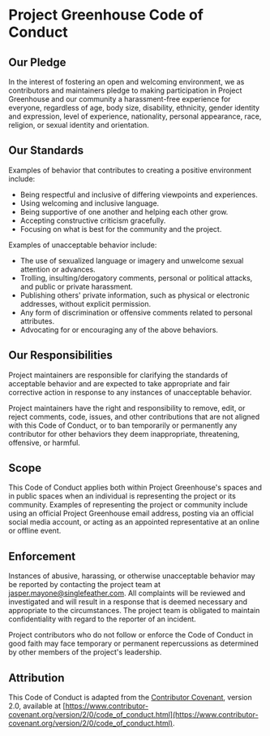 # Project Greenhouse Code of Conduct

## Our Pledge
In the interest of fostering an open and welcoming environment, we as contributors and maintainers pledge to making participation in Project Greenhouse and our community a harassment-free experience for everyone, regardless of age, body size, disability, ethnicity, gender identity and expression, level of experience, nationality, personal appearance, race, religion, or sexual identity and orientation.

## Our Standards
Examples of behavior that contributes to creating a positive environment include:

- Being respectful and inclusive of differing viewpoints and experiences.
- Using welcoming and inclusive language.
- Being supportive of one another and helping each other grow.
- Accepting constructive criticism gracefully.
- Focusing on what is best for the community and the project.

Examples of unacceptable behavior include:

- The use of sexualized language or imagery and unwelcome sexual attention or advances.
- Trolling, insulting/derogatory comments, personal or political attacks, and public or private harassment.
- Publishing others' private information, such as physical or electronic addresses, without explicit permission.
- Any form of discrimination or offensive comments related to personal attributes.
- Advocating for or encouraging any of the above behaviors.

## Our Responsibilities
Project maintainers are responsible for clarifying the standards of acceptable behavior and are expected to take appropriate and fair corrective action in response to any instances of unacceptable behavior.

Project maintainers have the right and responsibility to remove, edit, or reject comments, code, issues, and other contributions that are not aligned with this Code of Conduct, or to ban temporarily or permanently any contributor for other behaviors they deem inappropriate, threatening, offensive, or harmful.

## Scope
This Code of Conduct applies both within Project Greenhouse's spaces and in public spaces when an individual is representing the project or its community. Examples of representing the project or community include using an official Project Greenhouse email address, posting via an official social media account, or acting as an appointed representative at an online or offline event.

## Enforcement
Instances of abusive, harassing, or otherwise unacceptable behavior may be reported by contacting the project team at jasper.mayone@singlefeather.com. All complaints will be reviewed and investigated and will result in a response that is deemed necessary and appropriate to the circumstances. The project team is obligated to maintain confidentiality with regard to the reporter of an incident.

Project contributors who do not follow or enforce the Code of Conduct in good faith may face temporary or permanent repercussions as determined by other members of the project's leadership.

## Attribution
This Code of Conduct is adapted from the [Contributor Covenant](https://www.contributor-covenant.org/), version 2.0, available at [https://www.contributor-covenant.org/version/2/0/code_of_conduct.html](https://www.contributor-covenant.org/version/2/0/code_of_conduct.html).
